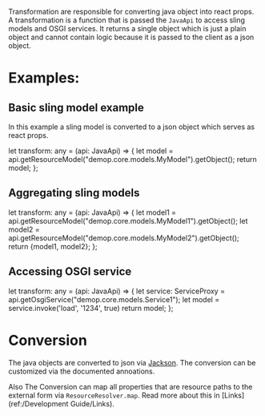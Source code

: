 Transformation are responsible for converting java object into react props. A transformation
is a function that is passed the `JavaApi` to access sling models and OSGI services.
It returns a single object which is just a plain object and cannot contain logic because
it is passed to the client as a json object.

# Examples:

## Basic sling model example

In this example a sling model is converted to a json object which serves as react props.

let transform: any = (api: JavaApi) => {
    let model = api.getResourceModel("demop.core.models.MyModel").getObject();
    return model;
};
 
 
## Aggregating sling models


 let transform: any = (api: JavaApi) => {
     let model1 = api.getResourceModel("demop.core.models.MyModel1").getObject();
     let model2 = api.getResourceModel("demop.core.models.MyModel2").getObject();
     return {model1, model2};
 };

## Accessing OSGI service


 let transform: any = (api: JavaApi) => {
     let service: ServiceProxy = api.getOsgiService("demop.core.models.Service1");
     let model = service.invoke('load', '1234', true)
     return model;
 };


# Conversion

The java objects are converted to json via [Jackson](www.fasterxml.com). The conversion
can be customized via the documented annoations.

Also The Conversion can map all properties that are resource paths to the external form via
`ResourceResolver.map`. Read more about this in [Links](ref:/Development Guide/Links).